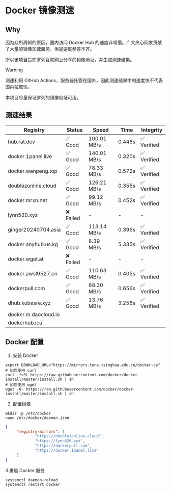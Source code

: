 # Docker 镜像测速

## Why

因为众所周知的原因，国内访问 Docker Hub 的速度非常慢。广大热心网友贡献了大量的镜像加速服务，但是速度参差不齐。


所以该项目旨在罗列互联网上分享的镜像地址，并生成测速结果。

> [!WARNING]
> 测速利用 GitHub Actions，服务器托管在国外，因此测速结果中的速度快不代表国内拉取快。
>

本项目尽量保证罗列的镜像地址可用。

## 测速结果

| Registry | Status | Speed | Time | Integrity |
|----------|--------|-------|------|-----------|
| hub.rat.dev | ✅ Good | 100.01 MB/s | 0.448s | ✅ Verified |
| docker.1panel.live | ✅ Good | 140.01 MB/s | 0.320s | ✅ Verified |
| docker.wanpeng.top | ✅ Good | 78.33 MB/s | 0.572s | ✅ Verified |
| doublezonline.cloud | ✅ Good | 126.21 MB/s | 0.355s | ✅ Verified |
| docker.mrxn.net | ✅ Good | 99.12 MB/s | 0.452s | ✅ Verified |
| lynn520.xyz | ❌ Failed | - | - | - |
| ginger20240704.asia | ✅ Good | 113.14 MB/s | 0.396s | ✅ Verified |
| docker.anyhub.us.kg | ✅ Good | 8.39 MB/s | 5.335s | ✅ Verified |
| docker.wget.at | ❌ Failed | - | - | - |
| docker.awsl9527.cn | ✅ Good | 110.63 MB/s | 0.405s | ✅ Verified |
| dockerpull.com | ✅ Good | 68.30 MB/s | 0.656s | ✅ Verified |
| dhub.kubesre.xyz | ✅ Good | 13.76 MB/s | 3.256s | ✅ Verified |
| docker.m.daocloud.io|  |  |  |  |
| dockerhub.icu|  |  |  |  |

## Docker 配置

1. 安装 Docker
```shell
export DOWNLOAD_URL="https://mirrors.tuna.tsinghua.edu.cn/docker-ce"
# 如您使用 curl
curl -fsSL https://raw.githubusercontent.com/docker/docker-install/master/install.sh | sh
# 如您使用 wget
wget -O- https://raw.githubusercontent.com/docker/docker-install/master/install.sh | sh
```

2. 配置镜像

```shell
mkdir -p /etc/docker
nano /etc/docker/daemon.json
```

```json
{
     "registry-mirrors": [
             "https://doublezonline.cloud",
             "https://lynn520.xyz",
             "https://dockerpull.com",
             "https://docker.1panel.live"
     ]
}
```

 3.重启 Docker 服务
```shell
systemctl daemon-reload
systemctl restart docker
```
